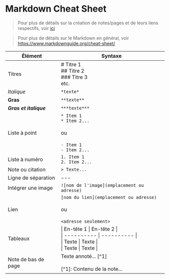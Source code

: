 # Markdown Cheat Sheet

> Pour plus de détails sur la création de notes/pages et de leurs liens respectifs, voir [ici](creation-notes.md)

> Pour plus de détails sur le Markdown en général, voir <https://www.markdownguide.org/cheat-sheet/>

| Élément | Syntaxe |
| ------- | ------- |
| Titres | # Titre 1 <br> ## Titre 2 <br> ### Titre 3 <br> etc. |
| *Italique* | `*texte*` |
| **Gras** | `**texte**` |
| ***Gras et italique*** | `***texte***` |
| Liste à point | `* Item 1` <br> `* Item 2...` <br><br> ou <br><br> `- Item 1` <br> `- Item 2...` |
| Liste à numéro | `1. Item 1` <br> `2. Item 2...` <br> |
| Note ou citation | `> Texte...` |
| Ligne de séparation | --- |
| Intégrer une image | `![nom de l'image](emplacement ou adresse)` |
| Lien | `[nom du lien](emplacement ou adresse)` <br><br> ou <br><br> `<adresse seulement>` |
| Tableaux | \| En-tête 1 \| En-tête 2 \| <br> \| ---------- \| ---------- \| <br> \| Texte \| Texte \| <br> \| Texte \| Texte \| |
| Note de bas de page | Texte annoté... [^1] <br><br> [^1]: Contenu de la note... |
